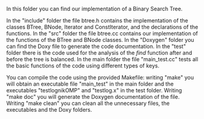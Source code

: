 In this folder you can find our implementation of a Binary Search Tree.

In the "include" folder the file btree.h contains the implementation of the classes BTree, BNode, Iterator and ConstIterator, and the declarations of the functions.
In the "src" folder the file btree.cc contains our implementation of the functions of the BTree and BNode classes.
In the "Doxygen" folder you can find the Doxy file to generate the code documentation.
In the "test" folder there is the code used for the analysis of the _find_ function after and before the tree is balanced.
In the main folder the file "main_test.cc" tests all the basic functions of the code using different types of keys.

You can compile the code using the provided Makefile:
writing "make" you will obtain an executable file "main_test" in the main folder and the executables "testlognikOMP" and "testlog.x" in the test folder.
Writing "make doc" you will generate the Doxygen documentation of the file.
Writing "make clean" you can clean all the unnecessary files, the executables and the Doxy folders.
